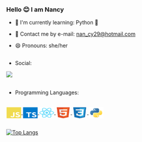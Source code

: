 ### Hello 😊 I am Nancy 

- 🌱 I'm currently learning: Python 🐍
- 📧 Contact me by e-mail: nan_cy29@hotmail.com
- 😄 Pronouns: she/her

  ##
  
 - Social: 
<div> 
  <a href="https://www.linkedin.com/in/nancy-schaal-250374173/" target="_blank"><img src="https://img.shields.io/badge/-LinkedIn-%230077B5?style=for-the-badge&logo=linkedin&logoColor=white" target="_blank"></a> 
  
</div>

##
- Programming Languages:

<div style="display: inline_block"><br>
  <a href="https://github.com/nan-cyHH">
  <img align="center" alt="nan-cyHH-Js" height="30" width="40" src="https://raw.githubusercontent.com/devicons/devicon/master/icons/javascript/javascript-plain.svg">
  <img align="center" alt="nan-cyHH-Ts" height="30" width="40" src="https://raw.githubusercontent.com/devicons/devicon/master/icons/typescript/typescript-plain.svg">
  <img align="center" alt="nan-cyHH-React" height="30" width="40" src="https://raw.githubusercontent.com/devicons/devicon/master/icons/react/react-original.svg">
  <img align="center" alt="nan-cyHH-HTML" height="30" width="40" src="https://raw.githubusercontent.com/devicons/devicon/master/icons/html5/html5-original.svg">
  <img align="center" alt="nan-cyHH-CSS" height="30" width="40" src="https://raw.githubusercontent.com/devicons/devicon/master/icons/css3/css3-original.svg">
  <img align="center" alt="nan-cyHH-Python" height="30" width="40" src="https://raw.githubusercontent.com/devicons/devicon/master/icons/python/python-original.svg">
</div>
  
 ##

[![Top Langs](https://github-readme-stats.vercel.app/api/top-langs/?username=nan-cyHH)](https://github.com/nan-cyHH/github-readme-stats)
